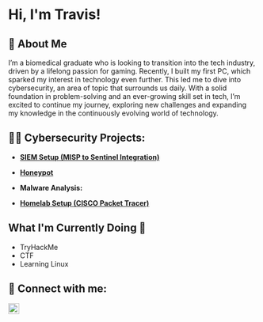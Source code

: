 <h1>Hi, I'm Travis! 

<h2>🙋 About Me</h2>

I’m a biomedical graduate who is looking to transition into the tech industry, driven by a lifelong passion for gaming. Recently, I built my first PC, which sparked my interest in technology even further. This led me to dive into cybersecurity, an area of topic that surrounds us daily. With a solid foundation in problem-solving and an ever-growing skill set in tech, I’m excited to continue my journey, exploring new challenges and expanding my knowledge in the continuously evolving world of technology.

<h2>👨‍💻 Cybersecurity Projects:</h2>

- <b>[SIEM Setup (MISP to Sentinel Integration)](https://github.com/TravisNW/MISP2Sentinel-SIEM-Integration)</b>
 
- <b>[Honeypot](https://github.com/TravisNW/Honeypot-Azure-)</b> 

- <b>Malware Analysis:</b>

- <b>[Homelab Setup (CISCO Packet Tracer)](https://github.com/TravisNW/Homelab-Setup-Cisco-Packet-Tracer-)</b>


<h2>What I'm Currently Doing 🚶</h2>

- TryHackMe 
- CTF
- Learning Linux 

<h2> 🤳 Connect with me:</h2>

[<img align="left" alt="JoshMadakor | LinkedIn" width="22px" src="https://cdn.jsdelivr.net/npm/simple-icons@v3/icons/linkedin.svg" />][linkedin]

[linkedin]: https://www.linkedin.com/in/travis-n-waddington
